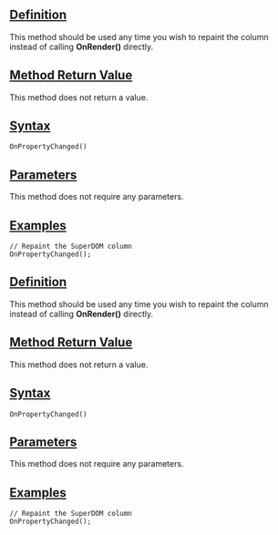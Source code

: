 ## [Definition](https://developer.ninjatrader.com/docs/desktop/onpropertychanged\#definition)

This method should be used any time you wish to repaint the column instead of calling **OnRender()** directly.

## [Method Return Value](https://developer.ninjatrader.com/docs/desktop/onpropertychanged\#method-return-value)

This method does not return a value.

## [Syntax](https://developer.ninjatrader.com/docs/desktop/onpropertychanged\#syntax)

`OnPropertyChanged()`

## [Parameters](https://developer.ninjatrader.com/docs/desktop/onpropertychanged\#parameters)

This method does not require any parameters.

## [Examples](https://developer.ninjatrader.com/docs/desktop/onpropertychanged\#examples)

```jsx-150469391 csharp
// Repaint the SuperDOM column
OnPropertyChanged();

```

## [Definition](https://developer.ninjatrader.com/docs/desktop/onpropertychanged\#definition)

This method should be used any time you wish to repaint the column instead of calling **OnRender()** directly.

## [Method Return Value](https://developer.ninjatrader.com/docs/desktop/onpropertychanged\#method-return-value)

This method does not return a value.

## [Syntax](https://developer.ninjatrader.com/docs/desktop/onpropertychanged\#syntax)

`OnPropertyChanged()`

## [Parameters](https://developer.ninjatrader.com/docs/desktop/onpropertychanged\#parameters)

This method does not require any parameters.

## [Examples](https://developer.ninjatrader.com/docs/desktop/onpropertychanged\#examples)

```jsx-150469391 csharp
// Repaint the SuperDOM column
OnPropertyChanged();

```